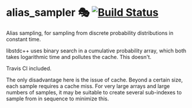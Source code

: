 # alias_sampler 🎭 [![Build Status](https://travis-ci.com/dnbaker/alias_sampler.svg?branch=master)](https://travis-ci.com/dnbaker/alias_sampler)

Alias sampling, for sampling from discrete probability distributions in constant time.

libstdc++ uses binary search in a cumulative probability array, which both takes logarithmic time and pollutes the cache. This doesn't.

Travis CI included.

The only disadvantage here is the issue of cache. Beyond a certain size, each sample requires a cache miss.
For very large arrays and large numbers of samples, it may be suitable
to create several sub-indexes to sample from in sequence to minimize this.
